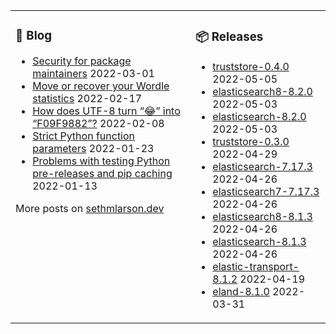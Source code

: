 <table><tr><td valign="top">

### 📰 Blog
<!-- blog starts -->
* [Security for package maintainers](http://sethmlarson.dev/blog/security-for-package-maintainers?date=2022-03-01) 2022-03-01
* [Move or recover your Wordle statistics](http://sethmlarson.dev/blog/wordle-stats?date=2022-02-17) 2022-02-17
* [How does UTF-8 turn “😂” into “F09F9882”?](http://sethmlarson.dev/blog/utf-8?date=2022-02-08) 2022-02-08
* [Strict Python function parameters](http://sethmlarson.dev/blog/strict-python-function-parameters?date=2022-01-23) 2022-01-23
* [Problems with testing Python pre-releases and pip caching](http://sethmlarson.dev/blog/python-prereleases-and-pip-cache?date=2022-01-13) 2022-01-13
<!-- blog ends -->
More posts on [sethmlarson.dev](https://sethmlarson.dev)
</td><td valign="top">

### 📦 Releases
<!-- other starts -->
* [truststore-0.4.0](https://pypi.org/project/truststore/0.4.0) 2022-05-05
* [elasticsearch8-8.2.0](https://pypi.org/project/elasticsearch8/8.2.0) 2022-05-03
* [elasticsearch-8.2.0](https://pypi.org/project/elasticsearch/8.2.0) 2022-05-03
* [truststore-0.3.0](https://pypi.org/project/truststore/0.3.0) 2022-04-29
* [elasticsearch-7.17.3](https://pypi.org/project/elasticsearch/7.17.3) 2022-04-26
* [elasticsearch7-7.17.3](https://pypi.org/project/elasticsearch7/7.17.3) 2022-04-26
* [elasticsearch8-8.1.3](https://pypi.org/project/elasticsearch8/8.1.3) 2022-04-26
* [elasticsearch-8.1.3](https://pypi.org/project/elasticsearch/8.1.3) 2022-04-26
* [elastic-transport-8.1.2](https://pypi.org/project/elastic-transport/8.1.2) 2022-04-19
* [eland-8.1.0](https://pypi.org/project/eland/8.1.0) 2022-03-31
<!-- other ends -->
</td></tr></table>
